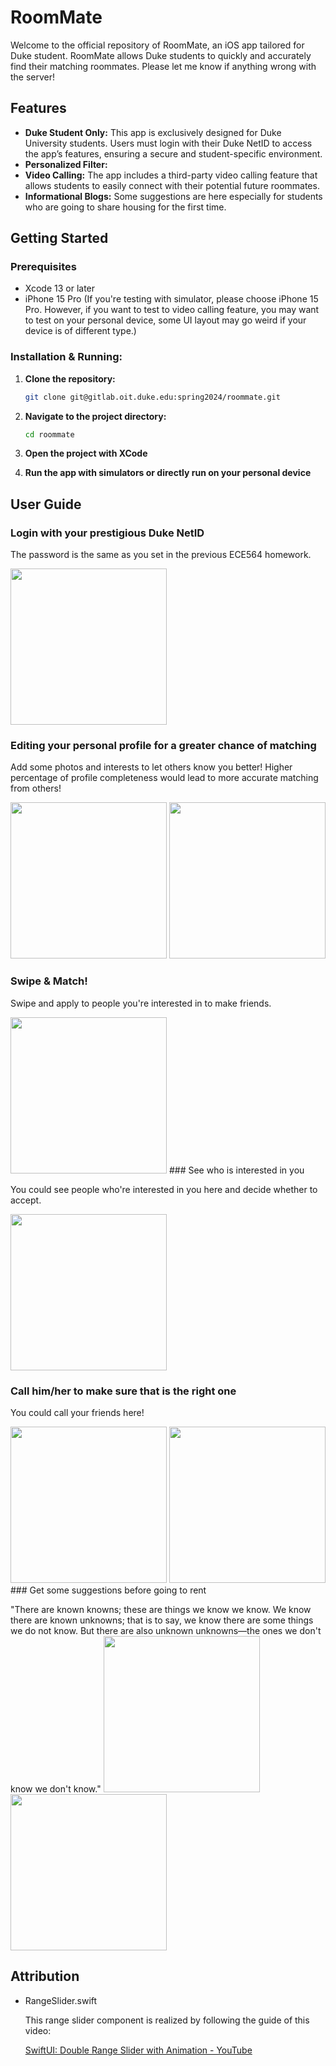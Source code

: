 # RoomMate

Welcome to the official repository of RoomMate, an iOS app tailored for Duke student. RoomMate allows Duke students to quickly and accurately find their matching roommates. Please let me know if anything wrong with the server!

## Features

- **Duke Student Only:** This app is exclusively designed for Duke University students. Users must login with their Duke NetID to access the app’s features, ensuring a secure and student-specific environment.
- **Personalized Filter:** 
- **Video Calling:** The app includes a third-party video calling feature that allows students to easily connect with their potential future roommates.
- **Informational Blogs:** Some suggestions are here especially for students who are going to share housing for the first time.

## Getting Started

### Prerequisites

- Xcode 13 or later
- iPhone 15 Pro (If you're testing with simulator, please choose iPhone 15 Pro. However, if you want to test to video calling feature, you may want to test on your personal device, some UI layout may go weird if your device is of different type.)

### Installation & Running:

1. **Clone the repository:**

   ```bash
   git clone git@gitlab.oit.duke.edu:spring2024/roommate.git
   ```

2. **Navigate to the project directory:**

   ```bash
   cd roommate
   ```

3. **Open the project with XCode**

4. **Run the app with simulators or directly run on your personal device**

## User Guide

### Login with your prestigious Duke NetID

The password is the same as you set in the previous ECE564 homework.

<img src="Screenshots/Login.png" width="250">

### Editing your personal profile for a greater chance of matching

Add some photos and interests to let others know you better! Higher percentage of profile completeness would lead to more accurate matching from others!

<img src="Screenshots/Edit1.png" width="250">
<img src="Screenshots/Edit2.png" width="250">

### Swipe & Match!

Swipe and apply to people you're interested in to make friends.

<img src="Screenshots/Swipe1.png" width="250">
### See who is interested in you

You could see people who're interested in you here and decide whether to accept.

<img src="Screenshots/Swipe2.png" width="250">

### Call him/her to make sure that is the right one

You could call your friends here!  


<img src="Screenshots/Call1.png" width="250">
<img src="Screenshots/Call2.png" width="250">
### Get some suggestions before going to rent

"There are known knowns; these are things we know we know. We know there are known unknowns; that is to say, we know there are some things we do not know. But there are also unknown unknowns—the ones we don't know we don't know."
<img src="Screenshots/Blog1.png" width="250">
<img src="Screenshots/Blog2.png" width="250">

## Attribution

- RangeSlider.swift

  This range slider component is realized by following the guide of this video:

  [SwiftUI: Double Range Slider with Animation - YouTube](https://www.youtube.com/watch?v=ZKm98sKxBRM)
